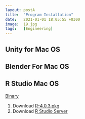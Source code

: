 ```yaml
---
layout: postA
title:  "Program Installation"
date:   2021-01-01 18:05:55 +0300
image:  19.jpg
tags:   [Engineering]
---
```

## Unity for Mac OS

## Blender For Mac OS

## R Studio Mac OS
[Binary](https://cran.r-project.org/bin/macosx/)
1. Download [R-4.0.3.pkg](https://cran.r-project.org/bin/macosx/R-4.0.3.pkg)
2. Download [R Studio Server](https://rstudio.com/products/rstudio/download-server/)

[jekyll-docs]: https://jekyllrb.com/docs/home
[jekyll-gh]:   https://github.com/jekyll/jekyll
[jekyll-talk]: https://talk.jekyllrb.com/
